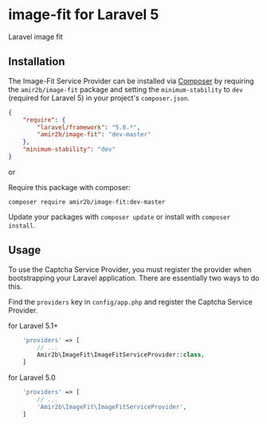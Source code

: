 # image-fit for Laravel 5
Laravel image fit


## Installation

The Image-Fit Service Provider can be installed via [Composer](http://getcomposer.org) by requiring the
`amir2b/image-fit` package and setting the `minimum-stability` to `dev` (required for Laravel 5) in your
project's `composer.json`.

```json
{
    "require": {
        "laravel/framework": "5.0.*",
        "amir2b/image-fit": "dev-master"
    },
    "minimum-stability": "dev"
}
```

or

Require this package with composer:

```
composer require amir2b/image-fit:dev-master
```

Update your packages with ```composer update``` or install with ```composer install```.

## Usage

To use the Captcha Service Provider, you must register the provider when bootstrapping your Laravel application. There are
essentially two ways to do this.

Find the `providers` key in `config/app.php` and register the Captcha Service Provider.

for Laravel 5.1+
```php
    'providers' => [
        // ...
        Amir2b\ImageFit\ImageFitServiceProvider::class,
    ]
```
for Laravel 5.0
```php
    'providers' => [
        // ...
        'Amir2b\ImageFit\ImageFitServiceProvider',
    ]
```
